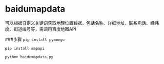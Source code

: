 # baidumapdata
可以根据自定义关键词获取地理位置数据，包括名称、详细地址、联系电话、经纬度、街道编号等，需调用百度地图API

###步骤
`pip install pymongo`

`pip install mapapi`

`python baidumapdata.py`
